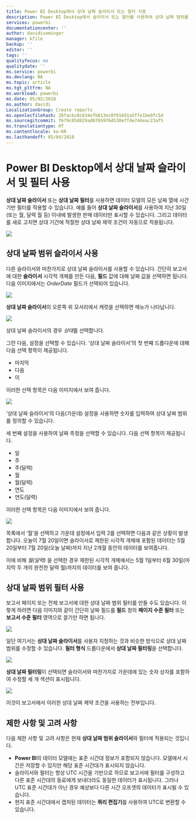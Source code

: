 ```yaml
---
title: Power BI Desktop에서 상대 날짜 슬라이서 또는 필터 사용
description: Power BI Desktop에서 슬라이서 또는 필터를 사용하여 상대 날짜 범위를 제한하는 방법을 알아봅니다.
services: powerbi
documentationcenter: ''
author: davidiseminger
manager: kfile
backup: ''
editor: ''
tags: ''
qualityfocus: no
qualitydate: ''
ms.service: powerbi
ms.devlang: NA
ms.topic: article
ms.tgt_pltfrm: NA
ms.workload: powerbi
ms.date: 05/02/2018
ms.author: davidi
LocalizationGroup: Create reports
ms.openlocfilehash: 26facbc0c634efb613ec0f01691a5ffe1be0fc5d
ms.sourcegitcommit: f679c05d029ad0765976d530effde744eac23af5
ms.translationtype: HT
ms.contentlocale: ko-KR
ms.lasthandoff: 05/04/2018
---
```

# <a name="use-a-relative-date-slicer-and-filter-in-power-bi-desktop"></a>Power BI Desktop에서 상대 날짜 슬라이서 및 필터 사용
**상대 날짜 슬라이서** 또는 **상대 날짜 필터**를 사용하면 데이터 모델의 모든 날짜 열에 시간 기반 필터를 적용할 수 있습니다. 예를 들어 **상대 날짜 슬라이서**를 사용하여 지난 30일(또는 월, 달력 월 등) 이내에 발생한 판매 데이터만 표시할 수 있습니다. 그리고 데이터를 새로 고치면 상대 기간에 적절한 상대 날짜 제약 조건이 자동으로 적용됩니다.

![](media/desktop-slicer-filter-date-range/relative-date-range-slicer-filter_01.png)

## <a name="using-the-relative-date-range-slicer"></a>상대 날짜 범위 슬라이서 사용
다른 슬라이서와 마찬가지로 상대 날짜 슬라이서를 사용할 수 있습니다. 간단히 보고서에 대한 **슬라이서** 시각적 개체를 만든 다음, **필드** 값에 대해 날짜 값을 선택하면 됩니다. 다음 이미지에서는 *OrderDate* 필드가 선택되어 있습니다.

![](media/desktop-slicer-filter-date-range/relative-date-range-slicer-filter_02.png)

**상대 날짜 슬라이서**의 오른쪽 위 모서리에서 캐럿을 선택하면 메뉴가 나타납니다.

![](media/desktop-slicer-filter-date-range/relative-date-range-slicer-filter_03.png)

상대 날짜 슬라이서의 경우 *상대*를 선택합니다.

그런 다음, 설정을 선택할 수 있습니다. ‘상대 날짜 슬라이서’의 첫 번째 드롭다운에 대해 다음 선택 항목이 제공됩니다.

* 마지막
* 다음
* 이

이러한 선택 항목은 다음 이미지에서 보여 줍니다.

![](media/desktop-slicer-filter-date-range/relative-date-range-slicer-filter_04.png)

‘상대 날짜 슬라이서’의 다음(가운데) 설정을 사용하면 숫자를 입력하여 상대 날짜 범위를 정의할 수 있습니다.

세 번째 설정을 사용하여 날짜 측정을 선택할 수 있습니다. 다음 선택 항목이 제공됩니다.

* 일
* 주
* 주(달력)
* 월
* 월(달력)
* 연도
* 연도(달력)

이러한 선택 항목은 다음 이미지에서 보여 줍니다.

![](media/desktop-slicer-filter-date-range/relative-date-range-slicer-filter_05.png)

목록에서 ‘월’을 선택하고 가운데 설정에서 입력 2를 선택하면 다음과 같은 상황이 발생합니다. 오늘이 7월 20일이면 슬라이서로 제한된 시각적 개체에 포함된 데이터는 5월 20일부터 7월 20일(오늘 날짜)까지 지난 2개월 동안의 데이터를 보여줍니다.

이에 비해 *월(달력)* 을 선택한 경우 제한된 시각적 개체에서는 5월 1일부터 6월 30일(마지막 두 개의 완전한 달력 월)까지의 데이터를 보여 줍니다.

## <a name="using-the-relative-date-range-filter"></a>상대 날짜 범위 필터 사용
보고서 페이지 또는 전체 보고서에 대한 상대 날짜 범위 필터를 만들 수도 있습니다. 이렇게 하려면 다음 이미지와 같이 간단히 날짜 필드를 **필드** 창의 **페이지 수준 필터** 또는 **보고서 수준 필터** 영역으로 끌기만 하면 됩니다.

![](media/desktop-slicer-filter-date-range/relative-date-range-slicer-filter_06.png)

일단 여기서는 **상대 날짜 슬라이서**를 사용자 지정하는 것과 비슷한 방식으로 상대 날짜 범위를 수정할 수 있습니다. **필터 형식** 드롭다운에서 **상대 날짜 필터링**을 선택합니다.

![](media/desktop-slicer-filter-date-range/relative-date-range-slicer-filter_07.png)

**상대 날짜 필터링**이 선택되면 슬라이서와 마찬가지로 가운데에 있는 숫자 상자를 포함하여 수정할 세 개 섹션이 표시됩니다.

![](media/desktop-slicer-filter-date-range/relative-date-range-slicer-filter_08.png)

이것이 보고서에서 이러한 상대 날짜 제약 조건을 사용하는 전부입니다.

## <a name="limitations-and-considerations"></a>제한 사항 및 고려 사항
다음 제한 사항 및 고려 사항은 현재 **상대 날짜 범위 슬라이서**와 필터에 적용되는 것입니다.

* **Power BI**의 데이터 모델에는 표준 시간대 정보가 포함되지 않습니다. 모델에서 시간은 저장할 수 있지만 해당 표준 시간대가 표시되지 않습니다.
* 슬라이서와 필터는 항상 UTC 시간을 기반으로 하므로 보고서에 필터를 구성하고 다른 표준 시간대의 동료에게 보내더라도 동일한 데이터가 표시됩니다. 그러나 UTC 표준 시간대가 아닌 경우 예상보다 다른 시간 오프셋의 데이터가 표시될 수 있습니다.
* 현지 표준 시간대에서 캡처된 데이터는 **쿼리 편집기**를 사용하여 UTC로 변환할 수 있습니다.


